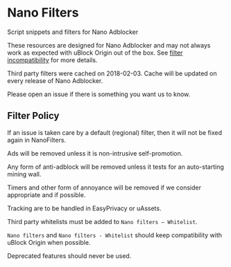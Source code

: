# Nano Filters

Script snippets and filters for Nano Adblocker

These resources are designed for Nano Adblocker and may not always work as 
expected with uBlock Origin out of the box. See 
[filter incompatibility](https://github.com/NanoAdblocker/NanoCore/blob/master/Notes/FilterIncompatibility.MD) 
for more details. 

Third party filters were cached on 2018-02-03. Cache will be updated on every 
release of Nano Adblocker. 

Please open an issue if there is something you want us to know. 

## Filter Policy

If an issue is taken care by a default (regional) filter, then it will not be 
fixed again in NanoFilters. 

Ads will be removed unless it is non-intrusive self-promotion. 

Any form of anti-adblock will be removed unless it tests for an auto-starting 
mining wall. 

Timers and other form of annoyance will be removed if we consider appropriate 
and if possible. 

Tracking are to be handled in EasyPrivacy or uAssets. 

Third party whitelists must be added to `Nano filters – Whitelist`. 

`Nano filters` and `Nano filters - Whitelist` should keep compatibility with 
uBlock Origin when possible. 

Deprecated features should never be used. 
